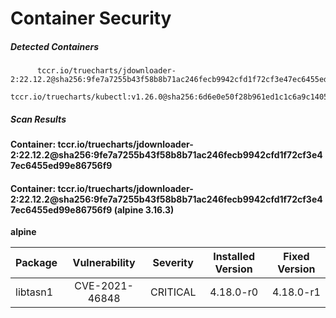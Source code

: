 # Container Security

##### Detected Containers

          tccr.io/truecharts/jdownloader-2:22.12.2@sha256:9fe7a7255b43f58b8b71ac246fecb9942cfd1f72cf3e47ec6455ed99e86756f9
          tccr.io/truecharts/kubectl:v1.26.0@sha256:6d6e0e50f28b961ed1c1c6a9c140553238641591fbdc9ac7c1a348636f78c552

##### Scan Results

**Container: tccr.io/truecharts/jdownloader-2:22.12.2@sha256:9fe7a7255b43f58b8b71ac246fecb9942cfd1f72cf3e47ec6455ed99e86756f9**

#### Container: tccr.io/truecharts/jdownloader-2:22.12.2@sha256:9fe7a7255b43f58b8b71ac246fecb9942cfd1f72cf3e47ec6455ed99e86756f9 (alpine 3.16.3)
    

**alpine**

      
| Package         |    Vulnerability   |   Severity  |  Installed Version | Fixed Version |
|:----------------|:------------------:|:-----------:|:------------------:|:-------------:|
| libtasn1         |    CVE-2021-46848   |   CRITICAL  |  4.18.0-r0 | 4.18.0-r1 |

